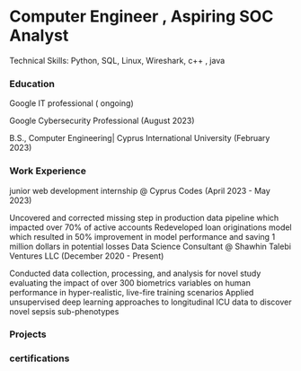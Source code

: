 # Computer Engineer , Aspiring SOC Analyst

Technical Skills: Python, SQL, Linux, Wireshark, c++ , java 
### Education
Google IT professional ( ongoing) <br>

Google Cybersecurity Professional (August 2023)  <br>

B.S., Computer Engineering| Cyprus International University (February 2023)

### Work Experience
junior web development  internship @ Cyprus Codes (April 2023 - May 2023)

Uncovered and corrected missing step in production data pipeline which impacted over 70% of active accounts
Redeveloped loan originations model which resulted in 50% improvement in model performance and saving 1 million dollars in potential losses
Data Science Consultant @ Shawhin Talebi Ventures LLC (December 2020 - Present)

Conducted data collection, processing, and analysis for novel study evaluating the impact of over 300 biometrics variables on human performance in hyper-realistic, live-fire training scenarios
Applied unsupervised deep learning approaches to longitudinal ICU data to discover novel sepsis sub-phenotypes
### Projects

### certifications 

